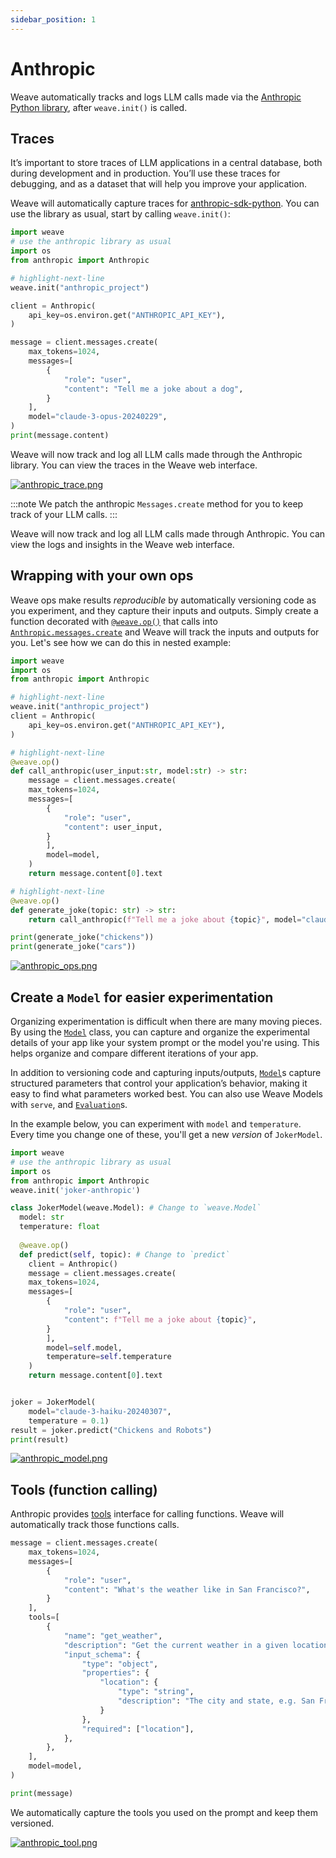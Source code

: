 ```yaml
---
sidebar_position: 1
---
```


# Anthropic

Weave automatically tracks and logs LLM calls made via the [Anthropic Python library](https://github.com/anthropics/anthropic-sdk-python), after `weave.init()` is called.

## Traces

It’s important to store traces of LLM applications in a central database, both during development and in production. You’ll use these traces for debugging, and as a dataset that will help you improve your application.

Weave will automatically capture traces for [anthropic-sdk-python](https://github.com/anthropics/anthropic-sdk-python). You can use the library as usual, start by calling `weave.init()`:

```python
import weave    
# use the anthropic library as usual
import os
from anthropic import Anthropic

# highlight-next-line
weave.init("anthropic_project")

client = Anthropic(
    api_key=os.environ.get("ANTHROPIC_API_KEY"),
)

message = client.messages.create(
    max_tokens=1024,
    messages=[
        {
            "role": "user",
            "content": "Tell me a joke about a dog",
        }
    ],
    model="claude-3-opus-20240229",
)
print(message.content)
```


Weave will now track and log all LLM calls made through the Anthropic library. You can view the traces in the Weave web interface.

[![anthropic_trace.png](imgs/anthropic_trace.png)](https://wandb.ai/capecape/anthropic_project/weave/calls)

:::note
We patch the anthropic `Messages.create` method for you to keep track of your LLM calls.
:::


Weave will now track and log all LLM calls made through Anthropic. You can view the logs and insights in the Weave web interface.

## Wrapping with your own ops

Weave ops make results *reproducible* by automatically versioning code as you experiment, and they capture their inputs and outputs. Simply create a function decorated with [`@weave.op()`](https://wandb.github.io/weave/guides/tracking/ops) that calls into [`Anthropic.messages.create`](https://docs.anthropic.com/en/api/messages-examples) and Weave will track the inputs and outputs for you. Let's see how we can do this in nested example:

```python
import weave
import os
from anthropic import Anthropic

# highlight-next-line
weave.init("anthropic_project")
client = Anthropic(
    api_key=os.environ.get("ANTHROPIC_API_KEY"),
)

# highlight-next-line
@weave.op()
def call_anthropic(user_input:str, model:str) -> str:
    message = client.messages.create(
    max_tokens=1024,
    messages=[
        {
            "role": "user",
            "content": user_input,
        }
        ],
        model=model,
    )
    return message.content[0].text

# highlight-next-line
@weave.op()
def generate_joke(topic: str) -> str:
    return call_anthropic(f"Tell me a joke about {topic}", model="claude-3-haiku-20240307")

print(generate_joke("chickens"))
print(generate_joke("cars"))
```

[![anthropic_ops.png](imgs/anthropic_ops.png)](https://wandb.github.io/weave/guides/tracking/ops)

## Create a `Model` for easier experimentation

Organizing experimentation is difficult when there are many moving pieces. By using the [`Model`](/guides/core-types/models) class, you can capture and organize the experimental details of your app like your system prompt or the model you're using. This helps organize and compare different iterations of your app. 

In addition to versioning code and capturing inputs/outputs, [`Model`](/guides/core-types/models)s capture structured parameters that control your application’s behavior, making it easy to find what parameters worked best. You can also use Weave Models with `serve`, and [`Evaluation`](/guides/core-types/evaluations)s.

In the example below, you can experiment with `model` and `temperature`. Every time you change one of these, you'll get a new _version_ of `JokerModel`. 

```python
import weave    
# use the anthropic library as usual
import os
from anthropic import Anthropic
weave.init('joker-anthropic')

class JokerModel(weave.Model): # Change to `weave.Model`
  model: str
  temperature: float
  
  @weave.op()
  def predict(self, topic): # Change to `predict`
    client = Anthropic()
    message = client.messages.create(
    max_tokens=1024,
    messages=[
        {
            "role": "user",
            "content": f"Tell me a joke about {topic}",
        }
        ],
        model=self.model,
        temperature=self.temperature
    )
    return message.content[0].text


joker = JokerModel(
    model="claude-3-haiku-20240307",
    temperature = 0.1)
result = joker.predict("Chickens and Robots")
print(result)
```

[![anthropic_model.png](imgs/anthropic_model.png)](https://wandb.ai/capecape/anthropic_project/weave/calls)

## Tools (function calling)

Anthropic provides [tools](https://docs.anthropic.com/en/docs/tool-use) interface for calling functions. Weave will automatically track those functions calls.

```python
message = client.messages.create(
    max_tokens=1024,
    messages=[
        {
            "role": "user",
            "content": "What's the weather like in San Francisco?",
        }
    ],
    tools=[
        {
            "name": "get_weather",
            "description": "Get the current weather in a given location",
            "input_schema": {
                "type": "object",
                "properties": {
                    "location": {
                        "type": "string",
                        "description": "The city and state, e.g. San Francisco, CA",
                    }
                },
                "required": ["location"],
            },
        },
    ],
    model=model,
)

print(message)
```

We automatically capture the tools you used on the prompt and keep them versioned.

[![anthropic_tool.png](imgs/anthropic_tool.png)](https://wandb.ai/capecape/anthropic_project/weave/calls)
